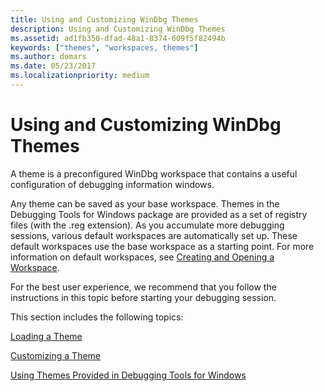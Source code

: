 ```yaml
---
title: Using and Customizing WinDbg Themes
description: Using and Customizing WinDbg Themes
ms.assetid: ad1fb350-dfad-48a1-8374-609f5f82494b
keywords: ["themes", "workspaces, themes"]
ms.author: domars
ms.date: 05/23/2017
ms.localizationpriority: medium
---
```


# Using and Customizing WinDbg Themes


A theme is a preconfigured WinDbg workspace that contains a useful configuration of debugging information windows.

Any theme can be saved as your base workspace. Themes in the Debugging Tools for Windows package are provided as a set of registry files (with the .reg extension). As you accumulate more debugging sessions, various default workspaces are automatically set up. These default workspaces use the base workspace as a starting point. For more information on default workspaces, see [Creating and Opening a Workspace](creating-and-opening-a-workspace.md).

For the best user experience, we recommend that you follow the instructions in this topic before starting your debugging session.

This section includes the following topics:

[Loading a Theme](loading-a-theme.md)

[Customizing a Theme](customizing-a-theme.md)

[Using Themes Provided in Debugging Tools for Windows](using-themes-provided-in-debugging-tools-for-windows.md)

 

 





